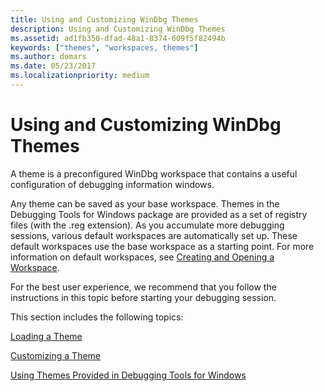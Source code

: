 ```yaml
---
title: Using and Customizing WinDbg Themes
description: Using and Customizing WinDbg Themes
ms.assetid: ad1fb350-dfad-48a1-8374-609f5f82494b
keywords: ["themes", "workspaces, themes"]
ms.author: domars
ms.date: 05/23/2017
ms.localizationpriority: medium
---
```


# Using and Customizing WinDbg Themes


A theme is a preconfigured WinDbg workspace that contains a useful configuration of debugging information windows.

Any theme can be saved as your base workspace. Themes in the Debugging Tools for Windows package are provided as a set of registry files (with the .reg extension). As you accumulate more debugging sessions, various default workspaces are automatically set up. These default workspaces use the base workspace as a starting point. For more information on default workspaces, see [Creating and Opening a Workspace](creating-and-opening-a-workspace.md).

For the best user experience, we recommend that you follow the instructions in this topic before starting your debugging session.

This section includes the following topics:

[Loading a Theme](loading-a-theme.md)

[Customizing a Theme](customizing-a-theme.md)

[Using Themes Provided in Debugging Tools for Windows](using-themes-provided-in-debugging-tools-for-windows.md)

 

 





